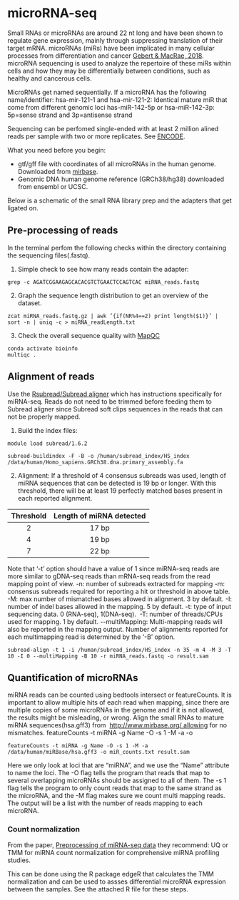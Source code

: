 # microRNA-seq
Small RNAs or microRNAs are around 22 nt long and have been shown to regulate gene expression, mainly through suppressing translation of their target mRNA. microRNAs (miRs) have been implicated in many cellular processes from differentiation and cancer [Gebert & MacRae, 2018](https://www.nature.com/articles/s41580-018-0045-7). 
microRNA sequencing is used to analyze the repertoire of these miRs within cells and how they may be differentially between conditions, such as healthy and cancerous cells. 

MicroRNAs get named sequentially. If a microRNA has the following name/identifier:
hsa-mir-121-1 and hsa-mir-121-2: Identical mature miR that come from different genomic loci
has-miR-142-5p or hsa-miR-142-3p: 5p=sense strand and 3p=antisense strand

Sequencing can be perfomed single-ended with at least 2 million alined reads per sample with two or more replicates. See [ENCODE](https://www.encodeproject.org/microrna/microrna-seq/).

What you need before you begin:
- gtf/gff file with coordinates of all microRNAs in the human genome. Downloaded from [mirbase](http://www.mirbase.org/ftp.shtml). 
- Genomic DNA human genome reference (GRCh38/hg38) downloaded from ensembl or UCSC.

Below is a schematic of the small RNA library prep and the adapters that get ligated on. 

## Pre-processing of reads
In the terminal perfom the following checks within the directory containing the sequencing files(.fastq).

1. Simple check to see how many reads contain the adapter:
```
grep -c AGATCGGAAGAGCACACGTCTGAACTCCAGTCAC miRNA_reads.fastq
```
2. Graph the sequence length distribution to get an overview of the dataset.
```
zcat miRNA_reads.fastq.gz | awk ’{if(NR%4==2) print length($1)}’ | sort -n | uniq -c > miRNA_readLength.txt
```
3. Check the overall sequence quality with [MapQC](https://multiqc.info/)
```
conda activate bioinfo
multiqc .
```

## Alignment of reads
Use the [Rsubread/Subread aligner](http://subread.sourceforge.net/) which has instructions specifically for miRNA-seq. Reads do not need to be trimmed  before feeding them to Subread aligner since Subread soft clips sequences in the reads that can not be properly mapped. 

1. Build the index files:
```
module load subread/1.6.2

subread-buildindex -F -B -o /human/subread_index/HS_index /data/human/Homo_sapiens.GRCh38.dna.primary_assembly.fa
```
2. Alignment:
If a threshold of 4 consensus subreads was used, length of miRNA sequences that can be detected is 19 bp or longer. With this threshold, there will be at least 19 perfectly matched bases present in each reported alignment.

| Threshold  | Length of miRNA detected |
|  :---: |  :---: |
| 2  | 17 bp  |
| 4  | 19 bp  |
| 7 | 22 bp  |

Note that ‘-t’ option should have a value of 1 since miRNA-seq reads are more similar to gDNA-seq reads than mRNA-seq reads from the read mapping point of view.
-n: number of subreads extracted for mapping
-m: consensus subreads required for reporting a hit or threshold in above table.
-M: max number of mismatched bases allowed in alignment. 3 by default.
-I: number of indel bases allowed in the mapping. 5 by default.
-t: type of input sequencing data. 0 (RNA-seq), 1(DNA-seq). 
-T: number of threads/CPUs used for mapping. 1 by default.
--multiMapping: Multi-mapping reads will also be reported in the mapping output. Number of alignments reported for each multimapping read is determined by the ‘-B’ option.

```
subread-align -t 1 -i /human/subread_index/HS_index -n 35 -m 4 -M 3 -T 10 -I 0 --multiMapping -B 10 -r miRNA_reads.fastq -o result.sam
```

## Quantification of microRNAs
miRNA reads can be counted using bedtools intersect or featureCounts. It is important to allow multiple hits of each read when mapping, since there are multiple copies of some microRNAs in the genome and if it is not allowed, the results might be misleading, or wrong.
Align the small RNAs to mature miRNA sequences(hsa.gff3) from  http://www.mirbase.org/ allowing for no mismatches.
featureCounts -t miRNA -g Name -O -s 1 -M -a <mirbasefile> -o <outfile> <samfiles>

```
featureCounts -t miRNA -g Name -O -s 1 -M -a /data/human/miRBase/hsa.gff3 -o miR_counts.txt result.sam
```
Here we only look at loci that are “miRNA”, and we use the “Name” attribute to name the loci. The -O flag tells the program that reads that map to several overlapping microRNAs should be assigned to all of them. The -s 1 flag tells the program to only count reads that map to the same strand as the microRNA, and the -M flag makes sure we count multi mapping reads. The output will be a list with the number of reads mapping to each microRNA.

### Count normalization

From the paper, [Preprocessing of miRNA-seq data](https://paperpile.com/shared/2IJnFZ) they recommend:
UQ or TMM for miRNA count normalization for comprehensive miRNA profiling studies.

This can be done using the R package edgeR that calculates the TMM normalization and can be used to assses differential microRNA expression between the samples.
See the attached R file for these steps.


